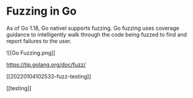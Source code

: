 # Fuzzing in Go

As of Go 1.18, Go nativel supports fuzzing. Go fuzzing uses coverage guidance to intelligently walk through the code being fuzzed to find and report failures to the user.

![[Go Fuzzing.png]]

https://tip.golang.org/doc/fuzz/

[[20220104102533-fuzz-testing]]

[[testing]]